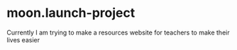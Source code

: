 # moon.launch-project
Currently I am trying to make a resources website for teachers to make their lives easier
